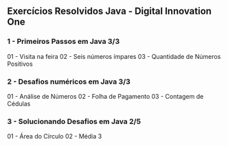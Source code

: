 ## Exercícios Resolvidos Java - Digital Innovation One



### **1 - Primeiros Passos em Java 3/3** 

01 - Visita na feira
02 - Seis números ímpares
03 - Quantidade de Números Positivos

### **2 - Desafios numéricos em Java 3/3**

01 - Análise de Números
02 - Folha de Pagamento
03 - Contagem de Cédulas

### **3 - Solucionando Desafios em Java 2/5** 

01 - Área do Círculo
02 - Média 3

